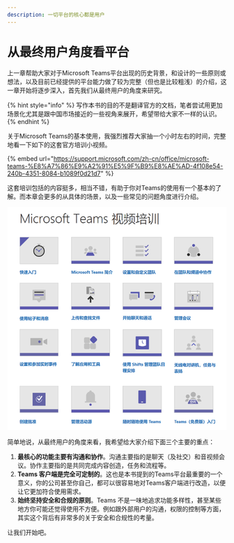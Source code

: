 ```yaml
---
description: 一切平台的核心都是用户
---
```


# 从最终用户角度看平台

上一章帮助大家对于Microsoft Teams平台出现的历史背景，和设计的一些原则或想法，以及目前已经提供的平台能力做了较为完整（但也是比较粗浅）的介绍，这一章开始将逐步深入，首先我们从最终用户的角度来研究。

{% hint style="info" %}
写作本书的目的不是翻译官方的文档，笔者尝试用更加场景化尤其是跟中国市场接近的一些视角来展开，希望带给大家不一样的认识。
{% endhint %}

关于Microsoft Teams的基本使用，我强烈推荐大家抽一个小时左右的时间，完整地看一下如下的这套官方培训小视频。

{% embed url="https://support.microsoft.com/zh-cn/office/microsoft-teams-%E8%A7%86%E9%A2%91%E5%9F%B9%E8%AE%AD-4f108e54-240b-4351-8084-b1089f0d21d7" %}

这套培训包括的内容挺多，相当不错，有助于你对Teams的使用有一个基本的了解。而本章会更多的从具体的场景，以及一些常见的问题角度进行介绍。

![](../.gitbook/assets/tu-pian-%20%2861%29.png)

简单地说，从最终用户的角度来看，我希望给大家介绍下面三个主要的重点：

1. **最核心的功能主要有沟通和协作**。沟通主要指的是聊天（及社交）和音视频会议。协作主要指的是共同完成内容创造，任务和流程等。
2. **Teams 客户端是完全可定制的**。这也是本书提到的Teams平台最重要的一个意义，你的公司甚至你自己，都可以很容易地对Teams客户端进行改造，以便让它更加符合使用需求。
3. **始终坚持安全和合规的原则**。Teams 不是一味地追求功能多样性，甚至某些地方你可能还觉得使用不方便。例如跟外部用户的沟通，权限的控制等方面，其实这个背后有非常多的关于安全和合规性的考量。

让我们开始吧。

